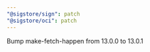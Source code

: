 ```yaml
---
"@sigstore/sign": patch
"@sigstore/oci": patch
---
```


Bump make-fetch-happen from 13.0.0 to 13.0.1
